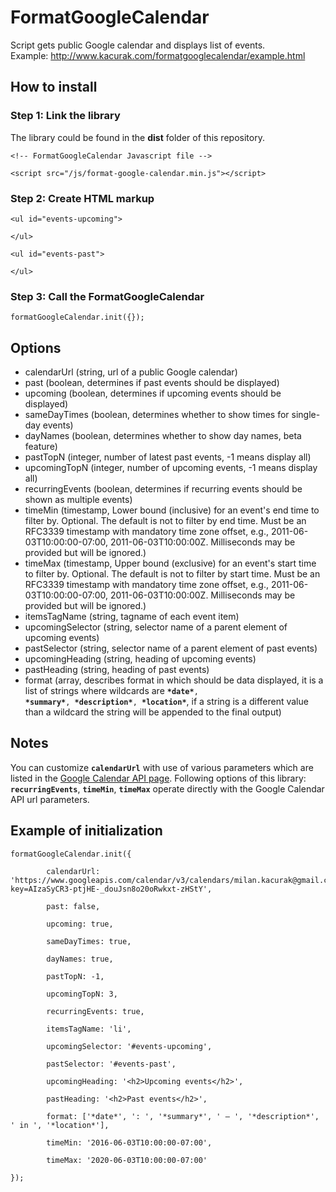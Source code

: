 # FormatGoogleCalendar
Script gets public Google calendar and displays list of events.<br>
Example: <a target="_blank" href="http://www.kacurak.com/formatgooglecalendar/example.html">http://www.kacurak.com/formatgooglecalendar/example.html</a>
## How to install
### Step 1: Link the library
The library could be found in the <b>dist</b> folder of this repository.
<pre><code>&lt;!-- FormatGoogleCalendar Javascript file --&gt;<br>
&lt;script src="/js/format-google-calendar.min.js"&gt;&lt;/script&gt;</code></pre>

### Step 2: Create HTML markup

<pre><code>&lt;ul id="events-upcoming"&gt;<br>
&lt;/ul&gt;<br>
&lt;ul id="events-past"&gt;<br>
&lt;/ul&gt;</code></pre>

### Step 3: Call the FormatGoogleCalendar

<pre><code>formatGoogleCalendar.init({});</code></pre>
## Options
* calendarUrl (string, url of a public Google calendar)<br>
* past (boolean, determines if past events should be displayed)<br>
* upcoming (boolean, determines if upcoming events should be displayed)<br>
* sameDayTimes (boolean, determines whether to show times for single-day events)<br>
* dayNames (boolean, determines whether to show day names, beta feature)<br>
* pastTopN (integer, number of latest past events, -1 means display all)<br>
* upcomingTopN (integer, number of upcoming events, -1 means display all)<br>
* recurringEvents (boolean, determines if recurring events should be shown as multiple events)<br>
* timeMin (timestamp, Lower bound (inclusive) for an event's end time to filter by. Optional. The default is not to filter by end time. Must be an RFC3339 timestamp with mandatory time zone offset, e.g., 2011-06-03T10:00:00-07:00, 2011-06-03T10:00:00Z. Milliseconds may be provided but will be ignored.)<br>
* timeMax (timestamp, Upper bound (exclusive) for an event's start time to filter by. Optional. The default is not to filter by start time. Must be an RFC3339 timestamp with mandatory time zone offset, e.g., 2011-06-03T10:00:00-07:00, 2011-06-03T10:00:00Z. Milliseconds may be provided but will be ignored.)<br>
* itemsTagName (string, tagname of each event item)<br>
* upcomingSelector (string, selector name of a parent element of upcoming events)<br>
* pastSelector (string, selector name of a parent element of past events)<br>
* upcomingHeading (string, heading of upcoming events)<br>
* pastHeading (string, heading of past events)<br>
* format (array, describes format in which should be data displayed, it is a list of strings where wildcards are <code><b>\*date\*</b>, <b>\*summary\*</b>, <b>\*description\*</b>, <b>\*location\*</b></code>, if a string is a different value than a wildcard the string will be appended to the final output)<br>
## Notes
You can customize <code><b>calendarUrl</b></code> with use of various parameters which are listed in the <a target="_blank" href="https://developers.google.com/google-apps/calendar/v3/reference/events/list"> Google Calendar API page</a>. Following options of this library: <code><b>recurringEvents</b></code>, <code><b>timeMin</b></code>, <code><b>timeMax</b></code> operate directly with the Google Calendar API url parameters.

## Example of initialization
<pre><code>formatGoogleCalendar.init({<br>
        calendarUrl: 'https://www.googleapis.com/calendar/v3/calendars/milan.kacurak@gmail.com/events?key=AIzaSyCR3-ptjHE-_douJsn8o20oRwkxt-zHStY',<br>
        past: false,<br>
        upcoming: true,<br>
        sameDayTimes: true,<br>
        dayNames: true,<br>
        pastTopN: -1,<br>
        upcomingTopN: 3,<br>
        recurringEvents: true, <br>
        itemsTagName: 'li',<br>
        upcomingSelector: '#events-upcoming',<br>
        pastSelector: '#events-past',<br>
        upcomingHeading: '&lt;h2&gt;Upcoming events&lt;/h2&gt;',<br>
        pastHeading: '&lt;h2&gt;Past events&lt;/h2&gt;',<br>
        format: ['*date*', ': ', '*summary*', ' &mdash; ', '*description*', ' in ', '*location*'],<br>
        timeMin: '2016-06-03T10:00:00-07:00',<br>
        timeMax: '2020-06-03T10:00:00-07:00'<br>
});</code></pre>

